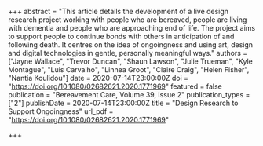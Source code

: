 +++
abstract = "This article details the development of a live design research project working with people who are bereaved, people are living with dementia and people who are approaching end of life. The project aims to support people to continue bonds with others in anticipation of and following death. It centres on the idea of ongoingness and using art, design and digital technologies in gentle, personally meaningful ways."
authors = ["Jayne Wallace", "Trevor Duncan", "Shaun Lawson", "Julie Trueman", "Kyle Montague", "Luis Carvalho", "Linnea Groot", "Claire Craig", "Helen Fisher", "Nantia Koulidou"]
date = 2020-07-14T23:00:00Z
doi = "https://doi.org/10.1080/02682621.2020.1771969"
featured = false
publication = "Bereavement Care, Volume 39, Issue 2"
publication_types = ["2"]
publishDate = 2020-07-14T23:00:00Z
title = "Design Research to Support Ongoingness"
url_pdf = "https://doi.org/10.1080/02682621.2020.1771969"

+++
